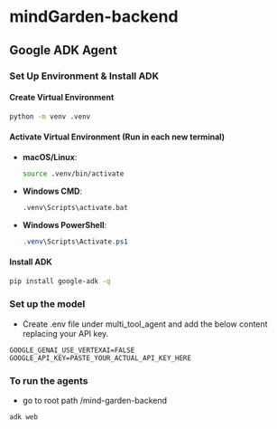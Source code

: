 # mindGarden-backend

## Google ADK Agent

### Set Up Environment & Install ADK

#### Create Virtual Environment
```bash
python -m venv .venv
```

#### Activate Virtual Environment (Run in each new terminal)
- **macOS/Linux**: 
    ```bash
    source .venv/bin/activate
    ```
- **Windows CMD**: 
    ```cmd
    .venv\Scripts\activate.bat
    ```
- **Windows PowerShell**: 
    ```powershell
    .venv\Scripts\Activate.ps1
    ```

#### Install ADK
```bash
pip install google-adk -q
```

### Set up the model
- Create .env file under multi_tool_agent and add the below content replacing your API key.
```
GOOGLE_GENAI_USE_VERTEXAI=FALSE
GOOGLE_API_KEY=PASTE_YOUR_ACTUAL_API_KEY_HERE
```

### To run the agents
- go to root path /mind-garden-backend
```
adk web
```
